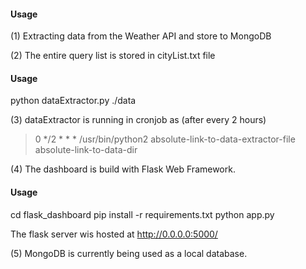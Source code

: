 
#### Usage

(1) Extracting data from the Weather API and store to MongoDB

(2) The entire query list is stored in cityList.txt file

#### Usage

python dataExtractor.py ./data

(3) dataExtractor is running in cronjob as (after every 2 hours)
> 0 */2 * * * /usr/bin/python2 absolute-link-to-data-extractor-file absolute-link-to-data-dir

(4) The dashboard is build with Flask Web Framework. 
#### Usage
cd flask_dashboard
pip install -r requirements.txt
python app.py

The flask server wis hosted at http://0.0.0.0:5000/

(5) MongoDB is currently being used as a local database.

